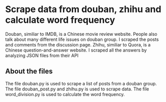# Scrape data from douban, zhihu and calculate word frequency
Douban, similiar to IMDB, is a Chinese movie review website. People also talk about many different life issues on douban group. I scraped the posts and comments from the discussion page.
Zhihu, similiar to Quora, is a Chinese question-and-answer website. I scraped all the answers by analyzing JSON files from their API

## About the files
The file douban.py is used to scrape a list of posts from a douban group.
The file douban_post.py and zhihu.py is used to scrape data.
The file word_division.py is used to calculate the word frequency.